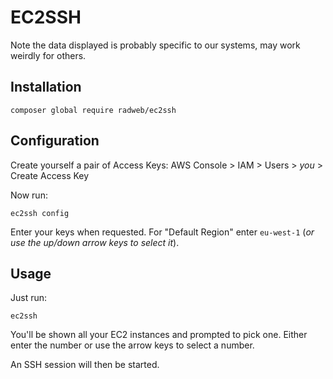 # EC2SSH

Note the data displayed is probably specific to our systems, may work weirdly for others.

## Installation

```
composer global require radweb/ec2ssh
```

## Configuration

Create yourself a pair of Access Keys: AWS Console > IAM > Users > *you* > Create Access Key

Now run:

```
ec2ssh config
```

Enter your keys when requested. For "Default Region" enter `eu-west-1` (_or use the up/down arrow keys to select it_).

## Usage

Just run:

```
ec2ssh
```

You'll be shown all your EC2 instances and prompted to pick one. Either enter the number or use the arrow keys to select a number.

An SSH session will then be started.
